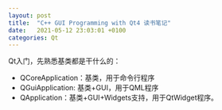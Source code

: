 ```yaml
---
layout: post
title:  "C++ GUI Programming with Qt4 读书笔记"
date:   2021-05-12 23:03:01 +0100
categories: Qt
---
```


Qt入门，先熟悉基类都是干什么的：

- QCoreApplication：基类，用于命令行程序
- QGuiApplication: 基类+GUI，用于QML程序
- QApplication：基类+GUI+Widgets支持，用于QtWidget程序。
